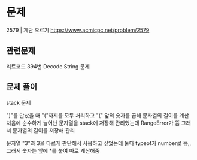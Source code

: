 # 문제

2579 | 계단 오르기
https://www.acmicpc.net/problem/2579

## 관련문제

리트코드 394번 Decode String 문제

## 문제 풀이

stack 문제

")"를 만났을 때 "("까지를 모두 처리하고 "(" 앞의 숫자를 곱해 문자열의 길이를 계산
처음에 순수하게 늘어난 문자열을 stack에 저장해 관리했는데 RangeError가 뜸
그래서 문자열의 길이를 저장해 관리

문자열 "3"과 3을 다르게 판단해서 사용하고 싶었는데 둘다 typeof가 number로 뜸,,
그래서 숫자는 앞에 \*를 붙여 따로 계산해줌
